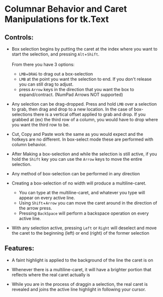 # Columnar Behavior and Caret Manipulations for tk.Text

## Controls:

- Box selection begins by putting the caret at the index where you want to start the selection, and pressing `Alt`+`Shift`. <br/><br/>From there you have 3 options:
    - `LMB`+`DRAG` to drag out a box-selection
    - `LMB` at the point you want the selection to end. If you don't release you can still drag to adjust.
    - press `Arrow` keys in the direction that you want the box to expand/contract. (NumPad Arrows NOT supported)

- Any selection can be drag-dropped. Press and hold `LMB` over a selection to grab, then drag and drop to a new location. In the case of box-selections there is a vertical offset applied to grab and drop. If you grabbed at (ex) the third row of a column, you would have to drop where you want the third row to be.

- Cut, Copy and Paste work the same as you would expect and the hotkeys are no different. In box-select mode these are performed with column behavior.

- After Making a box-selection and while the selection is still active, if you hold the `Shift` key you can use the `Arrow` keys to move the entire selection.

- Any method of box-selection can be performed in any direction

- Creating a box-selection of no width will produce a multiline-caret. 
    - You can type at the multiline-caret, and whatever you type will appear on every active line. 
    - Using `Shift`+`Arrow` you can move the caret around in the direction of the arrow press. 
    - Pressing `BackSpace` will perform a backspace operation on every active line.

- With any selection active, pressing `Left` or `Right` will deselect and move the caret to the beginning (left) or end (right) of the former selection

## Features:

- A faint highlight is applied to the background of the line the caret is on

- Whenever there is a multiline-caret, it will have a brighter portion that reflects where the real caret actually is

- While you are in the process of draggin a selection, the real caret is revealed and joins the active line highlight in following your cursor.
